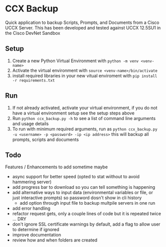 # CCX Backup

Quick application to backup Scripts, Prompts, and Documents from a Cisco UCCX Server. This has been developed and tested against UCCX 12.5SU1 in the Cisco DevNet Sandbox

## Setup

1. Create a new Python Virtual Environment with `python -m venv <venv-name>`
2. Activate the virtual environment with `source <venv-name>/bin/activate`
3. install required libraries in your new vitual enviroment with `pip install -r requirements.txt`

## Run

1. If not already activated, activate your virtual environment, if you do not have a virtual environment setup see the setup steps above
2. Run `python ccx_backup.py -h` to see a list of command line arguments and usage details
3. To run with minimum required arguments, run as `python ccx_backup.py -u <username> -p <password> -ip <ip address>` this will backup all prompts, scripts and documents

## Todo

Features / Enhancements to add sometime maybe

- async support for better speed (opted to stat wiithout to avoid hammering server)
- add progress bar to download so you can tell something is happening
- add alternative ways to input data (environmental variables or file, or just interactive prompts) so password dosn't show in cli history
  - add option through input file to backup multpile servers in one run
- add error handling
- refactor request gets, only a couple lines of code but it is repeated twice ... DRY
- don't ignore SSL certificate warnings by default, add a flag to allow user to determine if ignored
- improve documentation
- review how and when folders are created
